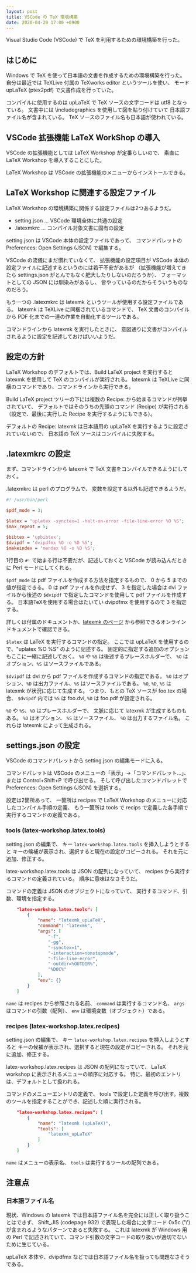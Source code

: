 ```yaml
---
layout: post
title: VSCode の TeX 環境構築
date: 2020-04-20 17:00 +0900
---
```

Visual Studio Code (VSCode) で TeX を利用するための環境構築を行った。

## はじめに

Windows で TeX を使って日本語の文書を作成するための環境構築を行った。
自分は最近では TeXLive 付属の TeXworks editor というツールを使い、
モード upLaTeX (ptex2pdf) で文書作成を行っていた。

コンパイルに使用するのは upLaTeX で TeX ソースの文字コードは utf8 となっている。
文書中には \includegraphics を使用して図を貼り付けていて
日本語ファイル名が含まれている。
TeX ソースのファイル名も日本語が使われている。


## VSCode 拡張機能 LaTeX WorkShop の導入

VSCode の拡張機能としては LaTeX Workshop が定番らしいので、
素直に LaTeX Workshop を導入することにした。

LaTeX Workshop は VSCode の拡張機能のメニューからインストールできる。


## LaTeX Workshop に関連する設定ファイル

LaTeX Workshop の環境構築に関係する設定ファイルは2つあるようだ。

* setting.json ... VSCode 環境全体に共通の設定
* .latexmkrc ... コンパイル対象文書に固有の設定

setting.json は VSCode 本体の設定ファイルであって、
コマンドパレットの Preferences: Open Settings (JSON) で編集する。

VSCode の流儀にまだ慣れていなくて、
拡張機能の設定項目が VSCode 本体の設定ファイルに記述するというのには若干不安があるが
（拡張機能が増えてきたら settings.json がとんでもなく肥大したりしないのだろうか）、
フォーマットとしての JSON には馴染みがあるし、
皆やっているのだからそういうものなのだろう。

もう一つの .latexmkrc は latexmk というツールが使用する設定ファイルである。
latexmk は TeXLive に同梱されているコマンドで、
TeX 文書のコンパイルから PDF 化までの一連の作業を自動化するツールである。

コマンドラインから latexmk を実行したときに、
意図通りに文書がコンパイルされるように設定を記述しておけばいいようだ。


## 設定の方針

LaTeX Workshop のデフォルトでは、Build LaTeX project を実行すると latexmk を使用して TeX のコンパイルが実行される。
latexmk は TeXLive に同梱のコマンドであり、コマンドラインから実行できる。

Build LaTeX project ツリーの下には複数の Recipe: から始まるコマンドが列挙されていて、
デフォルトではそのうちの先頭のコマンド (Recipe) が実行される（設定で、最後に実行した Recipe を実行するようにもできる）。

デフォルトの Recipe: latexmk は日本語用の upLaTeX を実行するように設定されていないので、
日本語の TeX ソースはコンパイルに失敗する。

## .latexmkrc の設定

まず、コマンドラインから latexmk で TeX 文書をコンパイルできるようにしておく。

.latexmkrc は perl のプログラムで、
変数を設定する以外も記述できるようだ。

```perl
#! /usr/bin/perl

$pdf_mode = 3;

$latex = 'uplatex -synctex=1 -halt-on-error -file-line-error %O %S';
$max_repeat = 5;

$bibtex = 'upbibtex';
$dvipdf = 'dvipdfmx %O -o %D %S';
$makeindex = 'mendex %O -o %D %S';
```

1行目の `#!` で始まる行は不要だが、記述しておくと VSCode が読み込んだときに Perl モードにしてくれる。

`$pdf_mode` は pdf ファイルを作成する方法を指定するもので、
0 から 5 までの値が指定できる。
0 は pdf ファイルを作成せず、
3 を指定した場合は dvi ファイルから後述の `$dvipdf` で指定したコマンドを使用して pdf ファイルを作成する。
日本語TeXを使用する場合はたいてい dvipdfmx を使用するので 3 を指定する。

詳しくは付属のドキュメントか、[latexmk のページ](http://personal.psu.edu/jcc8/software/latexmk/) から参照できるオンラインドキュメントで確認できる。

`$latex` は LaTeX を実行するコマンドの指定。
ここでは upLaTeX を使用するので、"uplatex %O %S" のように記述する。
固定的に指定する追加のオプションもここに一緒に記述しておく。
`%O` や `%S` は後述するプレースホルダーで、
`%O` はオプション、`%S` はソースファイルである。

`$dvipdf` は dvi から pdf ファイルを作成するコマンドの指定である。
`%O` はオプション、`%D` は出力ファイル、`%S` はソースファイルである。
`%O`, `%D`, `%S` は latexmk が状況に応じて生成する。
つまり、もとの TeX ソースが foo.tex の場合、
`$dvipdf` 内では `%S` は foo.dvi, `%D` は foo.pdf が設定される。

`%O` や `%S`、`%D` はプレースホルダーで、
文脈に応じて latexmk が生成するものもある。
`%O` はオプション、
`%S` はソースファイル、
`%D` は出力するファイル名。
これらは latexmk によって生成される。


## settings.json の設定

VSCode のコマンドパレットから setting.json の編集モードに入る。

コマンドパレットは VSCode のメニューの「表示」→「コマンドパレット...」、
または Control+Shift+P で呼び出せる。
そして呼び出したコマンドパレットで Preferences: Open Settings (JSON) を選択する。

設定は2箇所あって、
一箇所は recipes で LaTeX Workshop のメニューに対応したコンパイル手順の定義、
もう一箇所は tools で recips で定義した各手順で実行するコマンドの定義である。


### tools (latex-workshop.latex.tools)

setting.json の編集で、
キー `latex-workshop.latex.tools` を挿入しようとすると
キーの候補が表示され、選択すると現在の設定がコピーされる。
それを元に追加、修正する。

latex-workshop.latex.tools は JSON の配列になっていて、
recipes から実行するコマンドの定義されている。
順序に意味はなさそうだ。

コマンドの定義は JSON のオブジェクトになっていて、
実行するコマンド、引数、環境を指定する。

```json
    "latex-workshop.latex.tools": [
        {
            "name": "latexmk_upLaTeX",
            "command": "latexmk",
            "args": [
                "-f",
                "-gg",
                "-synctex=1",
                "-interaction=nonstopmode",
                "-file-line-error",
                "-outdir=%OUTDIR%",
                "%DOC%"
            ],
            "env": {}
        }
    ]
```

`name` は recipes から参照される名前、
`command` は実行するコマンド名、
`args` はコマンドの引数（配列）、
`env` は環境変数（オブジェクト）である。

### recipes (latex-workshop.latex.recipes)

setting.json の編集で、
キー `latex-workshop.latex.recipes` を挿入しようとすると
キーの候補が表示され、選択すると現在の設定がコピーされる。
それを元に追加、修正する。

latex-workshop.latex.recipes は JSON の配列になっていて、
LaTeX workshop に表示されるメニューの順序に対応する。
特に、最初のエントリは、デフォルトとして扱われる。

コマンドのメニューエントリの定義で、
tools で設定した定義を呼び出す。複数のツールを指定することができ、記述した順に実行される。

```json
    "latex-workshop.latex.recipes": [
        {
            "name": "latexmk (upLaTeX)",
            "tools": [
                "latexmk_upLaTeX"
            ]
        }
    ]
```

`name` はメニューの表示名、
`tools` は実行するツールの配列である。


## 注意点

### 日本語ファイル名

現状、Windows の latexmk では日本語ファイル名を完全には正しく取り扱うことはできず、
Shift_JIS (codepage 932) で表現した場合に文字コード 0x5c ('\\') が含まれるようなパターンであると失敗する。
これは latexmk が Windows 用の Perl で記述されていて、コマンド引数の文字コードの取り扱いが適切でないために生じている。

upLaTeX 本体や、dvipdfmx などでは日本語ファイル名を扱っても問題なさそうである。

